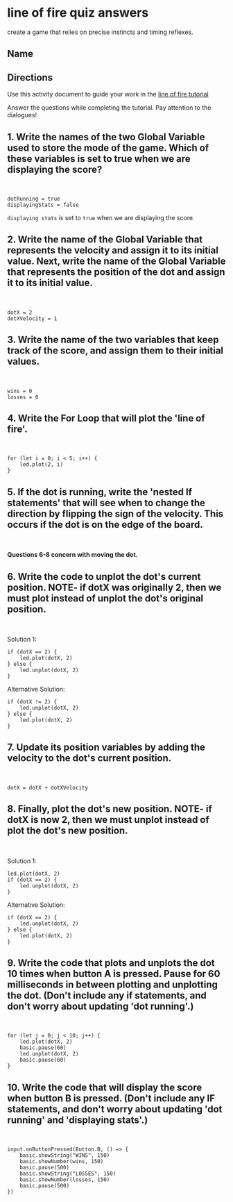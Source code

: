 # line of fire quiz answers

create a game that relies on precise instincts and timing reflexes.

## Name

## Directions

Use this activity document to guide your work in the [line of fire tutorial](/lessons/line-of-fire/tutorial)

Answer the questions while completing the tutorial. Pay attention to the dialogues!

## 1. Write the names of the two Global Variable used to store the mode of the game. Which of these variables is set to true when we are displaying the score?

<br/>

```
dotRunning = true
displayingStats = false
```

`displaying stats` is set to `true` when we are displaying the score.

## 2. Write the name of the Global Variable that represents the velocity and assign it to its initial value. Next, write the name of the Global Variable that represents the position of the dot and assign it to its initial value.

<br/>

```
dotX = 2
dotXVelocity = 1
```

## 3. Write the name of the two variables that keep track of the score, and assign them to their initial values.

<br/>

```
wins = 0
losses = 0
```

## 4. Write the For Loop that will plot the 'line of fire'.

<br/>

```
for (let i = 0; i < 5; i++) {
    led.plot(2, i)
}
```

## 5. If the dot is running, write the 'nested If statements' that will see when to change the direction by flipping the sign of the velocity. This occurs if the dot is on the edge of the board.

<br/>

**Questions 6-8 concern with moving the dot.**

## 6. Write the code to unplot the dot's current position. NOTE- if dotX was originally 2, then we must plot instead of unplot the dot's original position.

<br/>

Solution 1:

```
if (dotX == 2) {
    led.plot(dotX, 2)
} else {
    led.unplot(dotX, 2)
}
```

Alternative Solution:

```
if (dotX != 2) {
    led.unplot(dotX, 2)
} else {
    led.plot(dotX, 2)
}
```

## 7. Update its position variables by adding the velocity to the dot's current position.

<br/>

```
dotX = dotX + dotXVelocity
```

## 8.  Finally, plot the dot's new position.  NOTE- if dotX is now 2, then we must unplot instead of plot the dot's new position.

<br/>

Solution 1:

```
led.plot(dotX, 2)
if (dotX == 2) {
    led.unplot(dotX, 2)
}
```

Alternative Solution:

```
if (dotX == 2) {
    led.unplot(dotX, 2)
} else {
    led.plot(dotX, 2)
}
```

## 9. Write the code that plots and unplots the dot 10 times when button A is pressed. Pause for 60 milliseconds in between plotting and unplotting the dot. (Don't include any if statements, and don't worry about updating 'dot running'.)

<br/>

```
for (let j = 0; j < 10; j++) {
    led.plot(dotX, 2)
    basic.pause(60)
    led.unplot(dotX, 2)
    basic.pause(60)
}
```

## 10. Write the code that will display the score when button B is pressed. (Don't include any IF statements, and don't worry about updating 'dot running' and 'displaying stats'.)

<br/>

```
input.onButtonPressed(Button.B, () => {
    basic.showString("WINS", 150)
    basic.showNumber(wins, 150)
    basic.pause(500)
    basic.showString("LOSSES", 150)
    basic.showNumber(losses, 150)
    basic.pause(500)
})
```

